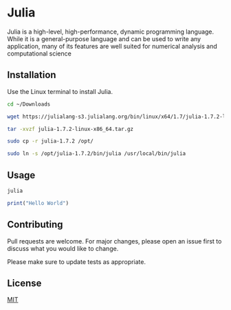 # Julia

Julia is a high-level, high-performance, dynamic programming language. While it is a general-purpose language and can be used to write any application, many of its features are well suited for numerical analysis and computational science
## Installation

Use the Linux terminal to install Julia.

```bash
cd ~/Downloads
```

```bash
wget https://julialang-s3.julialang.org/bin/linux/x64/1.7/julia-1.7.2-linux-x86_64.tar.gz
```

```bash
tar -xvzf julia-1.7.2-linux-x86_64.tar.gz
```

```bash
sudo cp -r julia-1.7.2 /opt/
```
```bash
sudo ln -s /opt/julia-1.7.2/bin/julia /usr/local/bin/julia
```



## Usage
```bash
julia
```

```julia
print("Hello World")

```

## Contributing
Pull requests are welcome. For major changes, please open an issue first to discuss what you would like to change.

Please make sure to update tests as appropriate.

## License
[MIT](https://choosealicense.com/licenses/mit/)
